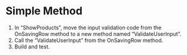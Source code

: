 ﻿# Simple Method
1.	In “ShowProducts”, move the input validation code from the OnSavingRow method to a new method named “ValidateUserInput”.
2.	Call the “ValidateUserInput” from the OnSavingRow method.
3.	Build and test.
